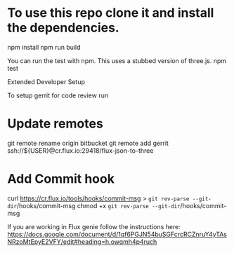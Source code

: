 # To use this repo clone it and install the dependencies.
npm install
npm run build

You can run the test with npm. This uses a stubbed version of three.js.
npm test

Extended Developer Setup

To setup gerrit for code review run

# Update remotes
git remote rename origin bitbucket
git remote add gerrit ssh://${USER}@cr.flux.io:29418/flux-json-to-three

# Add Commit hook
curl https://cr.flux.io/tools/hooks/commit-msg > `git rev-parse --git-dir`/hooks/commit-msg
chmod +x `git rev-parse --git-dir`/hooks/commit-msg

If you are working in Flux genie follow the instructions here:
https://docs.google.com/document/d/1qf6PGJN54buSGFcrcRCZnruY4yTAsNRzoMtEpyE2VFY/edit#heading=h.owqmh4p4ruch